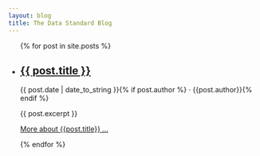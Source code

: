 ```yaml
---
layout: blog
title: The Data Standard Blog
---
```


<ul class="excerpts">
  {% for post in site.posts %}
  <li>
    <h2><a href="{{site.baseurl}}{{ post.url }}">{{ post.title }}</a></h2>
    <p><time datetime="{{post.date}}">{{ post.date  | date_to_string }}</time>{% if post.author %} <span aria-hidden="true">&middot;</span> <span class="author">{{post.author}}</span>{% endif %}</p>
    {{ post.excerpt }}
    <p><a href="{{site.baseurl}}{{ post.url }}}">More about {{post.title}} &hellip;</a></p>
  </li>
  {% endfor %}
</ul>
